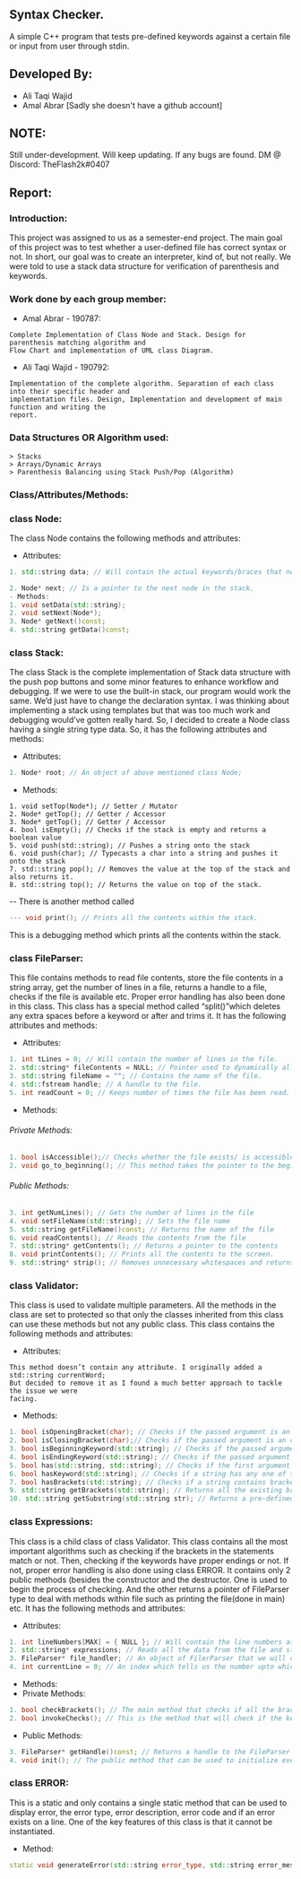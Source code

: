 ## Syntax Checker.
A simple C++ program that tests pre-defined keywords against a certain file or input from user through stdin. 

## Developed By:
- Ali Taqi Wajid
- Amal Abrar     [Sadly she doesn't have a github account]

## NOTE:
Still under-development. Will keep updating. If any bugs are found. DM @ Discord: TheFlash2k#0407

## Report:
### Introduction:
This project was assigned to us as a semester-end project. The main goal of this project was to test whether a user-defined file has correct syntax or not. In short, our goal was to create an interpreter, kind of, but not really. We were told to use a stack data structure for verification of parenthesis and keywords.
### Work done by each group member:
- Amal Abrar - 190787:
```
Complete Implementation of Class Node and Stack. Design for parenthesis matching algorithm and
Flow Chart and implementation of UML class Diagram.
```
- Ali Taqi Wajid - 190792:
```
Implementation of the complete algorithm. Separation of each class into their specific header and
implementation files. Design, Implementation and development of main function and writing the
report.
```
### Data Structures OR Algorithm used:
```
> Stacks
> Arrays/Dynamic Arrays
> Parenthesis Balancing using Stack Push/Pop (Algorithm)
```
### Class/Attributes/Methods:
### class Node:
The class Node contains the following methods and attributes:
- Attributes:
```cpp
1. std::string data; // Will contain the actual keywords/braces that need to be verified.

2. Node* next; // Is a pointer to the next node in the stack.
- Methods:
1. void setData(std::string);
2. void setNext(Node*);
3. Node* getNext()const;
4. std::string getData()const;
```
### class Stack:
The class Stack is the complete implementation of Stack data structure with the push pop buttons and some minor features to enhance workflow and debugging. If we were to use the built-in stack, our program would work the same. We’d just have to change the declaration syntax. I was thinking about implementing a stack using templates but that was too much work and debugging would’ve gotten really hard. So, I decided to create a Node class having a single string type data. So, it has the following attributes and methods:
- Attributes:
```cpp
1. Node* root; // An object of above mentioned class Node;
```
- Methods:
```
1. void setTop(Node*); // Setter / Mutator
2. Node* getTop(); // Getter / Accessor
3. Node* getTop(); // Getter / Accessor
4. bool isEmpty(); // Checks if the stack is empty and returns a boolean value
5. void push(std::string); // Pushes a string onto the stack
6. void push(char); // Typecasts a char into a string and pushes it onto the stack
7. std::string pop(); // Removes the value at the top of the stack and also returns it.
8. std::string top(); // Returns the value on top of the stack.
```
-- There is another method called
```cpp
--- void print(); // Prints all the contents within the stack.
```
This is a debugging method which prints all the contents within the stack.

### class FileParser:
This file contains methods to read file contents, store the file contents in a string array, get the number of lines in a file, returns a handle to a file, checks if the file is available etc. Proper error handling has also been done in this class. This class has a special method called “split()”which deletes any extra spaces before a keyword or after and trims it. It has the following attributes and methods:
- Attributes:
```cpp
1. int tLines = 0; // Will contain the number of lines in the file.
2. std::string* fileContents = NULL; // Pointer used to dynamically allocate an array later.
3. std::string fileName = ""; // Contains the name of the file.
4. std::fstream handle; // A handle to the file.
5. int readCount = 0; // Keeps number of times the file has been read. This helps in getContents() method.
```
- Methods:
###### Private Methods:
```cpp
1. bool isAccessible();// Checks whether the file exists/ is accessible or not
2. void go_to_beginning(); // This method takes the pointer to the beginning of the file.as
```
###### Public Methods:
```cpp
3. int getNumLines(); // Gets the number of lines in the file
4. void setFileName(std::string); // Sets the file name
5. std::string getFileName()const; // Returns the name of the file
6. void readContents(); // Reads the contents from the file
7. std::string* getContents(); // Returns a pointer to the contents
8. void printContents(); // Prints all the contents to the screen.
9. std::string* strip(); // Removes unnecessary whitespaces and returns a pointer
```
### class Validator:
This class is used to validate multiple parameters. All the methods in the class are set to protected so that only the classes inherited from this class can use these methods but not any public class. This class contains the following methods and attributes:
- Attributes:
```
This method doesn’t contain any attribute. I originally added a std::string currentWord;
But decided to remove it as I found a much better approach to tackle the issue we were
facing.
```
- Methods:
```cpp
1. bool isOpeningBracket(char); // Checks if the passed argument is an opening bracket.
2. bool isClosingBracket(char);// Checks if the passed argument is an closing bracket.
3. bool isBeginningKeyword(std::string); // Checks if the passed argument contains a beginning keyword.
4. bool isEndingKeyword(std::string); // Checks if the passed argument contains an ending keyword.
5. bool has(std::string, std::string); // Checks if the first argument contains a string equivalent to the second argument.
6. bool hasKeyword(std::string); // Checks if a string has any one of the predefined keywords
7. bool hasBrackets(std::string); // Checks if a string contains brackets. 8) std::string getBrackets(std::string*, int); // Takes two arguements, one is the string array and the other is the size of that array and returns all the braces as a single string.
9. std::string getBrackets(std::string); // Returns all the existing braces within a single string as a string.
10. std::string getSubstring(std::string str); // Returns a pre-defined keyword existing in the passed argument.
```
### class Expressions:
This class is a child class of class Validator. This class contains all the most important algorithms such as checking if the brackets in the statements match or not. Then, checking if the keywords have proper endings or not. If not, proper error handling is also done using class ERROR. It contains only 2 public methods (besides the constructor and the destructor. One is used to begin the process of  checking. And the other returns a pointer of FileParser type to deal with methods within file such as printing the file(done in main) etc. It has the following methods and attributes:
- Attributes:
```cpp
1. int lineNumbers[MAX] = { NULL }; // Will contain the line numbers at which certain data exists.
2. std::string* expressions; // Reads all the data from the file and stores into this pointer.
3. FileParser* file_handler; // An object of FilerParser that we will dynamically allocate with the fileName later on.
4. int currentLine = 0; // An index which tells us the number upto which lineNumbers array has been filled.
```
- Methods:
- Private Methods:
```cpp
1. bool checkBrackets(); // The main method that checks if all the brackets are balanced.
2. bool invokeChecks(); // This is the method that will check if the keywords are balanced, if not, will throw proper errors.
```
- Public Methods:
```cpp
3. FileParser* getHandle()const; // Returns a handle to the FileParser class.
4. void init(); // The public method that can be used to initialize everything check.
```
### class ERROR:
This is a static and only contains a single static method that can be used to display error, the error
type, error description, error code and if an error exists on a line. One of the key features of this
class is that it cannot be instantiated.
- Method:
```cpp
static void generateError(std::string error_type, std::string error_message, int error_code, int line_number = 0);
```
